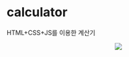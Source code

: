# calculator
HTML+CSS+JS를 이용한 계산기


<p align="center">
  <img src="![calculator_img](https://github.com/yunsungjoong/calculator/assets/96567925/d3cee051-d386-48a1-bcff-cfd848aec8b5)">
</p>
